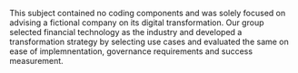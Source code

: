 This subject contained no coding components and was solely focused on advising a fictional company on its digital transformation. Our group selected financial technology as the industry and developed a transformation strategy by selecting use cases and evaluated the same on ease of implemnentation, governance requirements and success measurement.
